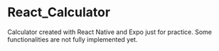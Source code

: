 # React_Calculator

Calculator created with React Native and Expo just for practice.
Some functionalities are not fully implemented yet.
